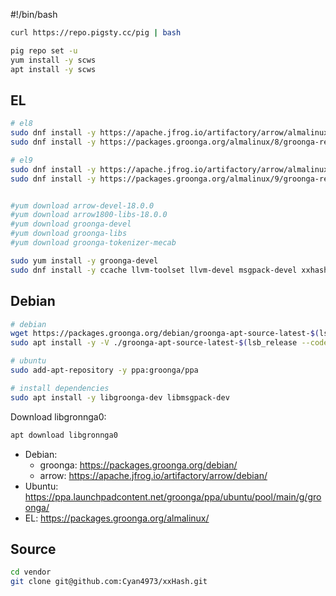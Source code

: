 #!/bin/bash



```bash
curl https://repo.pigsty.cc/pig | bash
```

```bash
pig repo set -u
yum install -y scws
apt install -y scws
```

## EL

```bash
# el8
sudo dnf install -y https://apache.jfrog.io/artifactory/arrow/almalinux/8/apache-arrow-release-latest.rpm
sudo dnf install -y https://packages.groonga.org/almalinux/8/groonga-release-latest.noarch.rpm

# el9
sudo dnf install -y https://apache.jfrog.io/artifactory/arrow/almalinux/9/apache-arrow-release-latest.rpm
sudo dnf install -y https://packages.groonga.org/almalinux/9/groonga-release-latest.noarch.rpm


#yum download arrow-devel-18.0.0
#yum download arrow1800-libs-18.0.0
#yum download groonga-devel
#yum download groonga-libs
#yum download groonga-tokenizer-mecab

sudo yum install -y groonga-devel
sudo dnf install -y ccache llvm-toolset llvm-devel msgpack-devel xxhash-devel
```



## Debian

```bash
# debian
wget https://packages.groonga.org/debian/groonga-apt-source-latest-$(lsb_release --codename --short).deb
sudo apt install -y -V ./groonga-apt-source-latest-$(lsb_release --codename --short).deb

# ubuntu
sudo add-apt-repository -y ppa:groonga/ppa

# install dependencies
sudo apt install -y libgroonga-dev libmsgpack-dev
```

Download libgronnga0:

```bash
apt download libgronnga0
```


- Debian:
  - groonga: https://packages.groonga.org/debian/ 
  - arrow: https://apache.jfrog.io/artifactory/arrow/debian/ 
- Ubuntu: https://ppa.launchpadcontent.net/groonga/ppa/ubuntu/pool/main/g/groonga/
- EL: https://packages.groonga.org/almalinux/

## Source

```bash
cd vendor
git clone git@github.com:Cyan4973/xxHash.git
```
